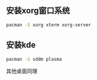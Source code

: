 ## 安装xorg窗口系统

```bash
pacman -S xorg xterm xorg-server
```

## 安装kde

```bash
pacman -S sddm plasma
```

其他桌面同理